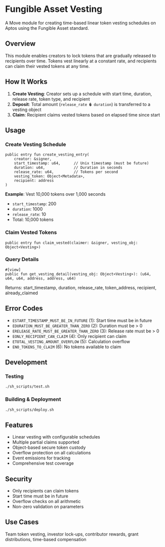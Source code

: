 # Fungible Asset Vesting

A Move module for creating time-based linear token vesting schedules on Aptos using the Fungible Asset standard.

## Overview

This module enables creators to lock tokens that are gradually released to recipients over time. Tokens vest linearly at a constant rate, and recipients can claim their vested tokens at any time.

## How It Works

1. **Create Vesting**: Creator sets up a schedule with start time, duration, release rate, token type, and recipient
2. **Deposit**: Total amount (`release_rate � duration`) is transferred to a vesting object
3. **Claim**: Recipient claims vested tokens based on elapsed time since start

## Usage

### Create Vesting Schedule

```move
public entry fun create_vesting_entry(
    creator: &signer,
    start_timestamp: u64,      // Unix timestamp (must be future)
    duration: u64,             // Duration in seconds
    release_rate: u64,         // Tokens per second
    vesting_token: Object<Metadata>,
    recipient: address
)
```

**Example**: Vest 10,000 tokens over 1,000 seconds

- `start_timestamp`: 200
- `duration`: 1000
- `release_rate`: 10
- Total: 10,000 tokens

### Claim Vested Tokens

```move
public entry fun claim_vested(claimer: &signer, vesting_obj: Object<Vesting>)
```

### Query Details

```move
#[view]
public fun get_vesting_detail(vesting_obj: Object<Vesting>): (u64, u64, u64, address, address, u64)
```

Returns: start_timestamp, duration, release_rate, token_address, recipient, already_claimed

## Error Codes

- `ESTART_TIMESTAMP_MUST_BE_IN_FUTURE` (1): Start time must be in future
- `EDURATION_MUST_BE_GREATER_THAN_ZERO` (2): Duration must be > 0
- `ERELEASE_RATE_MUST_BE_GREATER_THAN_ZERO` (3): Release rate must be > 0
- `EONLY_RECIPIENT_CAN_CLAIM` (4): Only recipient can claim
- `ETOTAL_VESTING_AMOUNT_OVERFLOW` (5): Calculation overflow
- `ENO_TOKENS_TO_CLAIM` (6): No tokens available to claim

## Development

### Testing

```bash
./sh_scripts/test.sh
```

### Building & Deployment

```bash
./sh_scripts/deploy.sh
```

## Features

- Linear vesting with configurable schedules
- Multiple partial claims supported
- Object-based secure token custody
- Overflow protection on all calculations
- Event emissions for tracking
- Comprehensive test coverage

## Security

- Only recipients can claim tokens
- Start time must be in future
- Overflow checks on all arithmetic
- Non-zero validation on parameters

## Use Cases

Team token vesting, investor lock-ups, contributor rewards, grant distributions, time-based compensation
